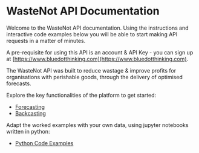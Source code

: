 # WasteNot API Documentation

Welcome to the WasteNot API documentation. Using the instructions and interactive code examples below you will be able to start making API requests in a matter of minutes. 

A pre-requisite for using this API is an account & API Key - you can sign up at [https://www.bluedotthinking.com](https://www.bluedotthinking.com).

The WasteNot API was built to reduce wastage & improve profits for organisations with perishable goods, through the delivery of optimised forecasts.

Explore the key functionalities of the platform to get started:

* [Forecasting](forecasting.md)
* [Backcasting](backcasting.md)

Adapt the worked examples with your own data, using jupyter notebooks written in python:

* [Python Code Examples](code_examples_python.md)